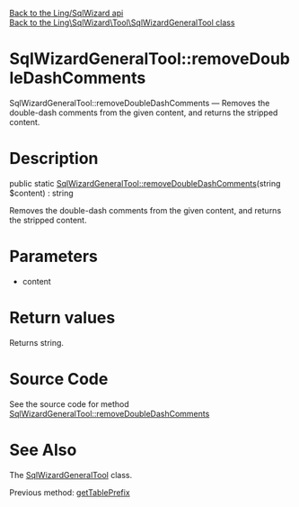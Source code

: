 [Back to the Ling/SqlWizard api](https://github.com/lingtalfi/SqlWizard/blob/master/doc/api/Ling/SqlWizard.md)<br>
[Back to the Ling\SqlWizard\Tool\SqlWizardGeneralTool class](https://github.com/lingtalfi/SqlWizard/blob/master/doc/api/Ling/SqlWizard/Tool/SqlWizardGeneralTool.md)


SqlWizardGeneralTool::removeDoubleDashComments
================



SqlWizardGeneralTool::removeDoubleDashComments — Removes the double-dash comments from the given content, and returns the stripped content.




Description
================


public static [SqlWizardGeneralTool::removeDoubleDashComments](https://github.com/lingtalfi/SqlWizard/blob/master/doc/api/Ling/SqlWizard/Tool/SqlWizardGeneralTool/removeDoubleDashComments.md)(string $content) : string




Removes the double-dash comments from the given content, and returns the stripped content.




Parameters
================


- content

    


Return values
================

Returns string.








Source Code
===========
See the source code for method [SqlWizardGeneralTool::removeDoubleDashComments](https://github.com/lingtalfi/SqlWizard/blob/master/Tool/SqlWizardGeneralTool.php#L36-L39)


See Also
================

The [SqlWizardGeneralTool](https://github.com/lingtalfi/SqlWizard/blob/master/doc/api/Ling/SqlWizard/Tool/SqlWizardGeneralTool.md) class.

Previous method: [getTablePrefix](https://github.com/lingtalfi/SqlWizard/blob/master/doc/api/Ling/SqlWizard/Tool/SqlWizardGeneralTool/getTablePrefix.md)<br>


